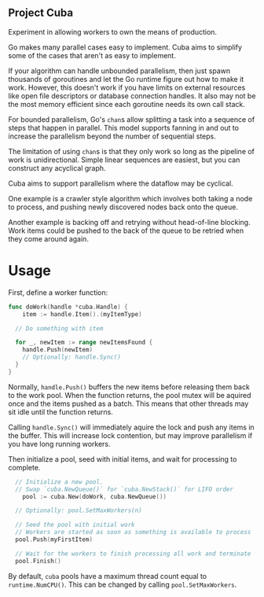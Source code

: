 Project Cuba
------------

Experiment in allowing workers to own the means of production.

Go makes many parallel cases easy to implement. Cuba aims to simplify some of
the cases that aren't as easy to implement.

If your algorithm can handle unbounded parallelism, then just spawn thousands
of goroutines and let the Go runtime figure out how to make it work. However,
this doesn't work if you have limits on external resources like open file
descriptors or database connection handles. It also may not be the most memory
efficient since each goroutine needs its own call stack.

For bounded parallelism, Go's `chan`s allow splitting a task into a sequence of
steps that happen in parallel. This model supports fanning in and out to
increase the parallelism beyond the number of sequential steps.

The limitation of using `chan`s is that they only work so long as the pipeline
of work is unidirectional. Simple linear sequences are easiest, but you can
construct any acyclical graph.

Cuba aims to support parallelism where the dataflow may be cyclical.

One example is a crawler style algorithm which involves both taking a node to
process, and pushing newly discovered nodes back onto the queue.

Another example is backing off and retrying without head-of-line blocking. Work
items could be pushed to the back of the queue to be retried when they come
around again.

Usage
=====

First, define a worker function:

```go
func doWork(handle *cuba.Handle) {
	item := handle.Item().(myItemType)

  // Do something with item

  for _, newItem := range newItemsFound {
    handle.Push(newItem)
    // Optionally: handle.Sync()
  }
}
```

Normally, `handle.Push()` buffers the new items before releasing them back to
the work pool. When the function returns, the pool mutex will be aquired once
and the items pushed as a batch. This means that other threads may sit idle
until the function returns.

Calling `handle.Sync()` will immediately aquire the lock and push any items in
the buffer. This will increase lock contention, but may improve parallelism if
you have long running workers.

Then initialize a pool, seed with initial items, and wait for processing to complete.

```go
  // Initialize a new pool.
  // Swap `cuba.NewQueue()` for `cuba.NewStack()` for LIFO order
	pool := cuba.New(doWork, cuba.NewQueue())

  // Optionally: pool.SetMaxWorkers(n)

  // Seed the pool with initial work
  // Workers are started as soon as something is available to process
  pool.Push(myFirstItem)

  // Wait for the workers to finish processing all work and terminate
  pool.Finish()
```

By default, `cuba` pools have a maximum thread count equal to `runtime.NumCPU()`. This can be changed by calling `pool.SetMaxWorkers`.

